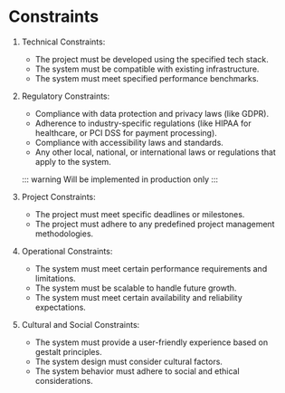 # Constraints

1. Technical Constraints:
    - The project must be developed using the specified tech stack.
    - The system must be compatible with existing infrastructure.
    - The system must meet specified performance benchmarks.

2. Regulatory Constraints:
     - Compliance with data protection and privacy laws (like GDPR).
     - Adherence to industry-specific regulations (like HIPAA for healthcare, or PCI DSS for payment processing).
     - Compliance with accessibility laws and standards.
     - Any other local, national, or international laws or regulations that apply to the system.

     ::: warning
        Will be implemented in production only
     :::

3. Project Constraints:
    - The project must meet specific deadlines or milestones.
    - The project must adhere to any predefined project management methodologies.

4. Operational Constraints:
    - The system must meet certain performance requirements and limitations.
    - The system must be scalable to handle future growth.
    - The system must meet certain availability and reliability expectations.

5. Cultural and Social Constraints:
    - The system must provide a user-friendly experience based on gestalt principles.
    - The system design must consider cultural factors.
    - The system behavior must adhere to social and ethical considerations.
